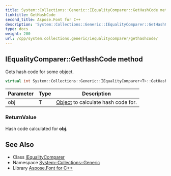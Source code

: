 ```yaml
---
title: System::Collections::Generic::IEqualityComparer::GetHashCode method
linktitle: GetHashCode
second_title: Aspose.Font for C++
description: 'System::Collections::Generic::IEqualityComparer::GetHashCode method. Gets hash code for some object in C++.'
type: docs
weight: 200
url: /cpp/system.collections.generic/iequalitycomparer/gethashcode/
---
```

## IEqualityComparer::GetHashCode method


Gets hash code for some object.

```cpp
virtual int System::Collections::Generic::IEqualityComparer<T>::GetHashCode(T obj) const =0
```


| Parameter | Type | Description |
| --- | --- | --- |
| obj | T | [Object](../../../system/object/) to calculate hash code for. |

### ReturnValue

Hash code calculated for **obj**.

## See Also

* Class [IEqualityComparer](../)
* Namespace [System::Collections::Generic](../../)
* Library [Aspose.Font for C++](../../../)
